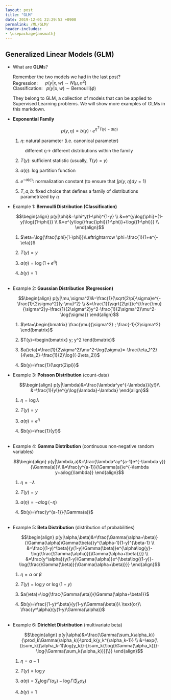 ```yaml
---
layout: post
title: "GLM"
date: 2019-12-01 22:29:53 +0900
permalink: /ML/GLM/
header-includes:
- \usepackage{amsmath}
---
```


## Generalized Linear Models (GLM)

- What are **GLM**s?  


    Remember the two models we had in the last post?  
    Regression:&nbsp;&nbsp;&nbsp;&nbsp;&nbsp;&nbsp;$p(y|x,w)\sim N(\mu,\sigma^2)$  
    Classification: &nbsp;&nbsp;$p(y|x,w)\sim \text{Bernoulli}(\phi)$  
    
    They belong to GLM, a collection of models that can be applied to Supervised Learning problems. We will show more examples of GLMs in this markdown.

- **Exponential Family**

    $$\begin{equation}
    p(y,\eta)=b(y)\cdot e^{\eta^TT(y)-a(\eta)}
    \end{equation}$$
    
    1. $\eta$: natural parameter (i.e. canonical parameter)  
        
        &emsp;different $\eta \rightarrow$ different distributions within the family
        
    2. $T(y)$: sufficient statistic (usually, $T(y)=y$)  
        
    3. $a(\eta)$: log partition function  
        
    4. $e^{-a(\eta)}$: normalization constant (to ensure that $\int{p(y,\eta)dy}=1$) 
        
    5. $T,a,b$: fixed choice that defines a family of distributions parametrized by $\eta$
    
- Example 1: **Bernoulli Distribution (Classification)**

    $$\begin{align}
    p(y|\phi)&=\phi^y(1-\phi)^{1-y} \\
    &=e^{y\log{\phi}+(1-y)\log{(1-\phi)}} \\
    &=e^{y\log{\frac{\phi}{1-\phi}}+\log{(1-\phi)}} \\
    \end{align}$$
    
    1. $\eta=\log{\frac{\phi}{1-\phi}}\Leftrightarrow \phi=\frac{1}{1+e^{-\eta}}$
        
    2. $T(y)=y$
        
    3. $a(\eta)=\log{(1+e^\eta)}$
        
    4. $b(y)=1$  
    &nbsp;
    
- Example 2: **Gaussian Distribution (Regression)**

    $$\begin{align}
    p(y|\mu,\sigma^2)&=\frac{1}{\sqrt{2\pi}\sigma}e^{-\frac{1}{2\sigma^2}(y-\mu)^2} \\
    &=\frac{1}{\sqrt{2\pi}}e^{\frac{\mu}{\sigma^2}y-\frac{1}{2\sigma^2}y^2-\frac{1}{2\sigma^2}\mu^2-\log{\sigma}}
    \end{align}$$
    
    1. $\eta=\begin{bmatrix}
           \frac{\mu}{\sigma^2} ;
           \frac{-1}{2\sigma^2}
          \end{bmatrix}$
              
    2. $T(y)=\begin{bmatrix}
           y;
           y^2
          \end{bmatrix}$
              
    3. $a(\eta)=\frac{1}{2\sigma^2}\mu^2-\log{\sigma}=-\frac{\eta_1^2}{4\eta_2}-\frac{1}{2}\log{(-2\eta_2)}$
        
    4. $b(y)=\frac{1}{\sqrt{2\pi}}$
    &nbsp;
    
- Example 3: **Poisson Distribution** (count-data)

    $$\begin{align}
    p(y|\lambda)&=\frac{\lambda^ye^{-\lambda}}{y!}\\
    &=\frac{1}{y!}e^{y\log{\lambda}-\lambda}
    \end{align}$$
    
    1. $\eta=\log{\lambda}$
        
    2. $T(y)=y$
        
    3. $a(\eta)=e^\eta$
        
    4. $b(y)=\frac{1}{y!}$  
    &nbsp;
    
- Example 4: **Gamma Distribution** (continuous non-negative random variables)

    $$\begin{align}
    p(y|\lambda,a)&=\frac{\lambda^ay^{a-1}e^{-\lambda y}}{\Gamma(a)}\\
    &=\frac{y^{a-1}}{\Gamma(a)}e^{-\lambda y+a\log{\lambda}}
    \end{align}$$
    
    1. $\eta=-\lambda$
        
    2. $T(y)=y$
        
    3. $a(\eta)=-a\log{(-\eta)}$
        
    4. $b(y)=\frac{y^{a-1}}{\Gamma(a)}$  
    &nbsp;
    
    
- Example 5: **Beta Distribution** (distribution of probabilities)

    $$\begin{align}
    p(y|\alpha,\beta)&=\frac{\Gamma(\alpha+\beta)}{\Gamma(\alpha)\Gamma(\beta)}y^{\alpha-1}(1-y)^{\beta-1} \\
    &=\frac{(1-y)^\beta}{y(1-y)\Gamma(\beta)}e^{\alpha\log{y}- \log{\frac{\Gamma(\alpha)}{\Gamma(\alpha+\beta)}}} \\
    &=\frac{y^\alpha}{y(1-y)\Gamma(\alpha)}e^{\beta\log{(1-y)}- \log{\frac{\Gamma(\beta)}{\Gamma(\alpha+\beta)}}}
    \end{align}$$
    
    1. $\eta=\alpha\ \text{or}\ \beta$
        
    2. $T(y)=\log{y}\ \text{or}\ \log{(1-y)}$
        
    3. $a(\eta)=\log{\frac{\Gamma(\eta)}{\Gamma(\alpha+\beta)}}$
        
    4. $b(y)=\frac{(1-y)^\beta}{y(1-y)\Gamma(\beta)}\ \text{or}\ \frac{y^\alpha}{y(1-y)\Gamma(\alpha)}$  
    &nbsp;
    
- Example 6: **Dirichlet Distribution** (multivariate beta)

    $$\begin{align}
    p(y|\alpha)&=\frac{\Gamma(\sum_k\alpha_k)}{\prod_k\Gamma(\alpha_k)}\prod_k{y_k^{\alpha_k-1}} \\
    &=\exp{\{\sum_k{(\alpha_k-1)\log{y_k}}-[\sum_k{\log{\Gamma(\alpha_k)}}-\log{\Gamma(\sum_k{\alpha_k})}]\}}
    \end{align}$$
    
    1. $\eta=\alpha-1$
        
    2. $T(y)=\log{y}$
        
    3. $a(\eta)=\sum_k{\log{\Gamma(\alpha_k)}}-\log{\Gamma(\sum_k{\alpha_k})}$
        
    4. $b(y)=1$  
    &nbsp;
    
    
    
    
    
    
    
    
